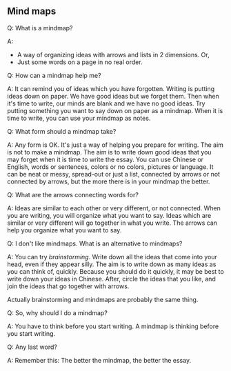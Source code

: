 ## Mind maps

Q: What is a mindmap?

A:

* A way of organizing ideas with arrows and lists in 2 dimensions. Or,
* Just some words on a page in no real order.

Q: How can a mindmap help me?

A: It can remind you of ideas which you have forgotten. Writing is putting ideas down on paper. We have good ideas but we forget them. Then when it's time to write, our minds are blank and we have no good ideas. Try putting something you want to say down on paper as a mindmap. When it is time to write, you can use your mindmap as notes.

Q: What form should a mindmap take?

A: Any form is OK. It's just a way of helping you prepare for writing. The aim is not to make a mindmap. The aim is to write down good ideas that you may forget when it is time to write the essay. You can use Chinese or English, words or sentences, colors or no colors, pictures or language. It can be neat or messy, spread-out or just a list, connected by arrows or not connected by arrows, but the more there is in your mindmap the better.

Q: What are the arrows connecting words for?

A: Ideas are similar to each other or very different, or not connected. When you are writing, you will organize what you want to say. Ideas which are similar or very different will go together in what you write. The arrows can help you organize what you want to say.

Q: I don't like mindmaps. What is an alternative to mindmaps?

A: You can try *brainstorming*. Write down all the ideas that come into your head, even if they appear silly. The aim is to write down as many ideas as you can think of, quickly. Because you should do it quickly, it may be best to write down your ideas in Chinese. After, circle the ideas that you like, and join the ideas that go together with arrows.

Actually brainstorming and mindmaps are probably the same thing.

Q: So, why should I do a mindmap?

A: You have to think before you start writing. A mindmap is thinking before you start writing.

Q: Any last word?

A: Remember this: The better the mindmap, the better the essay.
